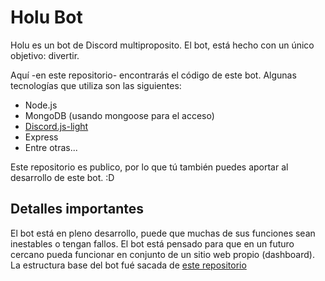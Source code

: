 # Holu Bot
Holu es un bot de Discord multiproposito.
El bot, está hecho con un único objetivo: divertir.

Aquí -en este repositorio- encontrarás el código de este bot. Algunas tecnologías que utiliza son las siguientes:
* Node.js
* MongoDB (usando mongoose para el acceso)
* [Discord.js-light](https://github.com/timotejroiko/discord.js-light)
* Express
* Entre otras...

Este repositorio es publico, por lo que tú también puedes aportar al desarrollo de este bot. :D

## Detalles importantes
El bot está en pleno desarrollo, puede que muchas de sus funciones sean inestables o tengan fallos.
El bot está pensado para que en un futuro cercano pueda funcionar en conjunto de un sitio web propio (dashboard).
La estructura base del bot fué sacada de [este repositorio](https://github.com/AndreMor8/gidget)

